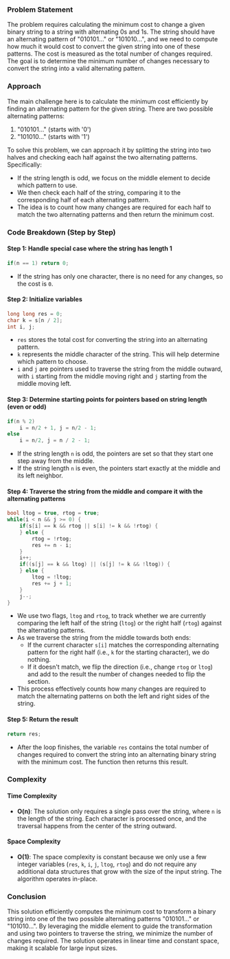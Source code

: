 ### Problem Statement

The problem requires calculating the minimum cost to change a given binary string to a string with alternating 0s and 1s. The string should have an alternating pattern of "010101..." or "101010...", and we need to compute how much it would cost to convert the given string into one of these patterns. The cost is measured as the total number of changes required. The goal is to determine the minimum number of changes necessary to convert the string into a valid alternating pattern.

### Approach

The main challenge here is to calculate the minimum cost efficiently by finding an alternating pattern for the given string. There are two possible alternating patterns:
1. "010101..." (starts with '0')
2. "101010..." (starts with '1')

To solve this problem, we can approach it by splitting the string into two halves and checking each half against the two alternating patterns. Specifically:
- If the string length is odd, we focus on the middle element to decide which pattern to use.
- We then check each half of the string, comparing it to the corresponding half of each alternating pattern.
- The idea is to count how many changes are required for each half to match the two alternating patterns and then return the minimum cost.

### Code Breakdown (Step by Step)

#### Step 1: Handle special case where the string has length 1
```cpp
if(n == 1) return 0;
```
- If the string has only one character, there is no need for any changes, so the cost is `0`.

#### Step 2: Initialize variables
```cpp
long long res = 0;
char k = s[n / 2];
int i, j;
```
- `res` stores the total cost for converting the string into an alternating pattern.
- `k` represents the middle character of the string. This will help determine which pattern to choose.
- `i` and `j` are pointers used to traverse the string from the middle outward, with `i` starting from the middle moving right and `j` starting from the middle moving left.

#### Step 3: Determine starting points for pointers based on string length (even or odd)
```cpp
if(n % 2)
    i = n/2 + 1, j = n/2 - 1;
else
    i = n/2, j = n / 2 - 1;
```
- If the string length `n` is odd, the pointers are set so that they start one step away from the middle.
- If the string length `n` is even, the pointers start exactly at the middle and its left neighbor.

#### Step 4: Traverse the string from the middle and compare it with the alternating patterns
```cpp
bool ltog = true, rtog = true;
while(i < n && j >= 0) {
    if(s[i] == k && rtog || s[i] != k && !rtog) {
    } else {
        rtog = !rtog;
        res += n - i;
    }
    i++;
    if((s[j] == k && ltog) || (s[j] != k && !ltog)) {
    } else {
        ltog = !ltog;
        res += j + 1;
    }
    j--;
}
```
- We use two flags, `ltog` and `rtog`, to track whether we are currently comparing the left half of the string (`ltog`) or the right half (`rtog`) against the alternating patterns.
- As we traverse the string from the middle towards both ends:
  - If the current character `s[i]` matches the corresponding alternating pattern for the right half (i.e., `k` for the starting character), we do nothing.
  - If it doesn't match, we flip the direction (i.e., change `rtog` or `ltog`) and add to the result the number of changes needed to flip the section.
- This process effectively counts how many changes are required to match the alternating patterns on both the left and right sides of the string.

#### Step 5: Return the result
```cpp
return res;
```
- After the loop finishes, the variable `res` contains the total number of changes required to convert the string into an alternating binary string with the minimum cost. The function then returns this result.

### Complexity

#### Time Complexity
- **O(n)**: The solution only requires a single pass over the string, where `n` is the length of the string. Each character is processed once, and the traversal happens from the center of the string outward.

#### Space Complexity
- **O(1)**: The space complexity is constant because we only use a few integer variables (`res`, `k`, `i`, `j`, `ltog`, `rtog`) and do not require any additional data structures that grow with the size of the input string. The algorithm operates in-place.

### Conclusion

This solution efficiently computes the minimum cost to transform a binary string into one of the two possible alternating patterns "010101..." or "101010...". By leveraging the middle element to guide the transformation and using two pointers to traverse the string, we minimize the number of changes required. The solution operates in linear time and constant space, making it scalable for large input sizes.